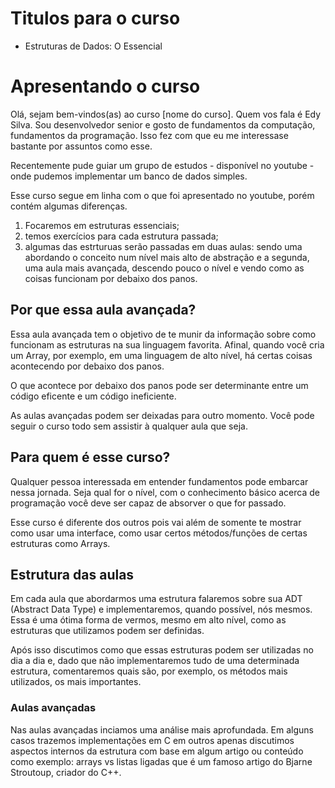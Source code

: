 # Titulos para o curso

- Estruturas de Dados: O Essencial

# Apresentando o curso

Olá, sejam bem-vindos(as) ao curso [nome do curso].
Quem vos fala é Edy Silva. Sou desenvolvedor senior e gosto de fundamentos da computação, fundamentos da programação.
Isso fez com que eu me interessase bastante por assuntos como esse.

Recentemente pude guiar um grupo de estudos - disponível no youtube - onde pudemos implementar um banco de dados
simples.

Esse curso segue em linha com o que foi apresentado no youtube, porém contém algumas diferenças.

1. Focaremos em estruturas essenciais;
2. temos exercícios para cada estrutura passada;
3. algumas das estrturuas serão passadas em duas aulas: sendo uma abordando o conceito num nível mais alto de abstração
   e a segunda, uma aula mais avançada, descendo pouco o nível e vendo como as coisas funcionam por debaixo dos panos.

## Por que essa aula avançada? 

Essa aula avançada tem o objetivo de te munir da informação sobre como funcionam as estruturas na sua linguagem
favorita. Afinal, quando você cria um Array, por exemplo, em uma linguagem de alto nível, há certas coisas acontecendo
por debaixo dos panos.

O que acontece por debaixo dos panos pode ser determinante entre um código eficente e um código ineficiente.

As aulas avançadas podem ser deixadas para outro momento. Você pode seguir o curso todo sem assistir à qualquer aula que seja.

## Para quem é esse curso?

Qualquer pessoa interessada em entender fundamentos pode embarcar nessa jornada. Seja qual for o nível, com
o conhecimento básico acerca de programação você deve ser capaz de absorver o que for passado.

Esse curso é diferente dos outros pois vai além de somente te mostrar como usar uma interface, como usar certos
métodos/funções de certas estruturas como Arrays.

## Estrutura das aulas

Em cada aula que abordarmos uma estrutura falaremos sobre sua ADT (Abstract Data Type) e implementaremos, quando
possível, nós mesmos. Essa é uma ótima forma de vermos, mesmo em alto nível, como as estruturas que utilizamos podem ser
definidas.

Após isso discutimos como que essas estruturas podem ser utilizadas no dia a dia e, dado que não implementaremos tudo de
uma determinada estrutura, comentaremos quais são, por exemplo, os métodos mais utilizados, os mais importantes.

### Aulas avançadas

Nas aulas avançadas inciamos uma análise mais aprofundada. Em alguns casos trazemos implementações em C em outros apenas
discutimos aspectos internos da estrutura com base em algum artigo ou conteúdo como exemplo: arrays vs listas ligadas
que é um famoso artigo do Bjarne Stroutoup, criador do C++.
